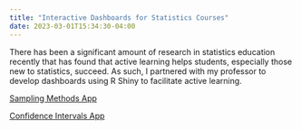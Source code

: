 ```yaml
---
title: "Interactive Dashboards for Statistics Courses"
date: 2023-03-01T15:34:30-04:00
---
```


There has been a significant amount of research in statistics education recently that has found that active learning helps students, especially those new to statistics, succeed. As such, I partnered with my professor to develop dashboards using R Shiny to facilitate active learning. 

<a href="https://dxynkj-andrea-zantek.shinyapps.io/SamplingMethods/">Sampling Methods App</a>

<a href="https://dxynkj-andrea-zantek.shinyapps.io/ConfidenceIntervals/">Confidence Intervals App</a>


